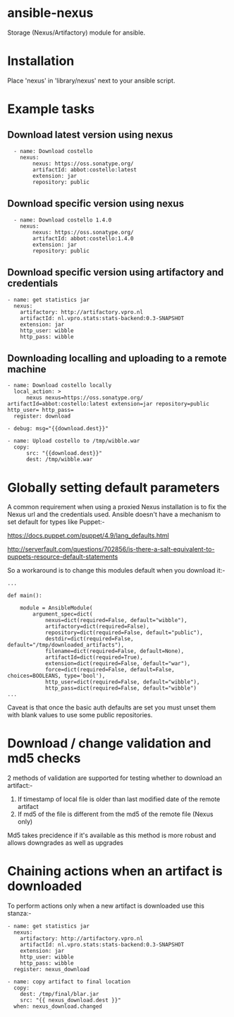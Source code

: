 ansible-nexus
=============

Storage (Nexus/Artifactory) module for ansible.

# Installation

Place 'nexus' in 'library/nexus' next to your ansible script.

# Example tasks

## Download latest version using nexus
```
  - name: Download costello
    nexus:
        nexus: https://oss.sonatype.org/
        artifactId: abbot:costello:latest
        extension: jar
        repository: public
```

## Download specific version using nexus
```
  - name: Download costello 1.4.0
    nexus:
        nexus: https://oss.sonatype.org/
        artifactId: abbot:costello:1.4.0
        extension: jar
        repository: public
```
## Download specific version using artifactory and credentials
```
- name: get statistics jar
  nexus:
    artifactory: http://artifactory.vpro.nl
    artifactId: nl.vpro.stats:stats-backend:0.3-SNAPSHOT
    extension: jar
    http_user: wibble
    http_pass: wibble

```
## Downloading localling and uploading to a remote machine

```
- name: Download costello locally
  local_action: >
      nexus nexus=https://oss.sonatype.org/ artifactId=abbot:costello:latest extension=jar repository=public http_user= http_pass=
  register: download

- debug: msg="{{download.dest}}"

- name: Upload costello to /tmp/wibble.war
  copy:
      src: "{{download.dest}}"
      dest: /tmp/wibble.war

```


# Globally setting default parameters

A common requirement when using a proxied Nexus installation is to fix the Nexus url and the credentials used. Ansible doesn't have a mechanism to set default for types like Puppet:-

https://docs.puppet.com/puppet/4.9/lang_defaults.html

http://serverfault.com/questions/702856/is-there-a-salt-equivalent-to-puppets-resource-default-statements

So a workaround is to change this modules default when you download it:-

```
...

def main():

    module = AnsibleModule(
        argument_spec=dict(
            nexus=dict(required=False, default="wibble"),
            artifactory=dict(required=False),
            repository=dict(required=False, default="public"),
            destdir=dict(required=False, default="/tmp/downloaded_artifacts"),
            filename=dict(required=False, default=None),
            artifactId=dict(required=True),
            extension=dict(required=False, default="war"),
            force=dict(required=False, default=False, choices=BOOLEANS, type='bool'),
            http_user=dict(required=False, default="wibble"),
            http_pass=dict(required=False, default="wibble")
...
```

Caveat is that once the basic auth defaults are set you must unset them with blank values to use some public repositories.

# Download / change validation and md5 checks

2 methods of validation are supported for testing whether to download an artifact:-

1. If timestamp of local file is older than last modified date of the remote artifact
2. If md5 of the file is different from the md5 of the remote file (Nexus only)

Md5 takes precidence if it's available as this method is more robust and allows downgrades as well as upgrades

# Chaining actions when an artifact is downloaded

To perform actions only when a new artifact is downloaded use this stanza:-

```
- name: get statistics jar
  nexus:
    artifactory: http://artifactory.vpro.nl
    artifactId: nl.vpro.stats:stats-backend:0.3-SNAPSHOT
    extension: jar
    http_user: wibble
    http_pass: wibble
  register: nexus_download

- name: copy artifact to final location
  copy:
    dest: /tmp/final/blar.jar
    src: "{{ nexus_download.dest }}"
  when: nexus_download.changed
```

